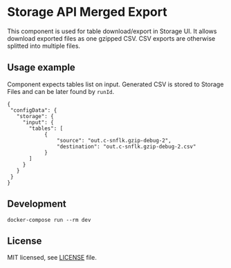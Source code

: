 # Storage API Merged Export

This component is used for table download/export in Storage UI. 
It allows download exported files as one gzipped CSV. CSV exports are otherwise splitted into multiple files.

## Usage example
Component expects tables list on input. Generated CSV is stored to Storage Files and can be later found by `runId`.

```
{
 "configData": {
   "storage": {
     "input": {
       "tables": [
            {
                "source": "out.c-snflk.gzip-debug-2",
                "destination": "out.c-snflk.gzip-debug-2.csv"
            } 
       ]
     }
   }
 }
}
```

## Development


`docker-compose run --rm dev`
## License

MIT licensed, see [LICENSE](./LICENSE) file.

